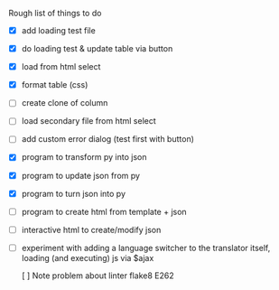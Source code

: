 Rough list of things to do

- [x] add loading test file
- [x] do loading test & update table via button
- [x] load from html select
- [x] format table (css)
- [ ] create clone of column
- [ ] load secondary file from html select
- [ ] add custom error dialog (test first with button)
- [x] program to transform py into json
- [x] program to update json from py
- [x] program to turn json into py
- [ ] program to create html from template + json
- [ ] interactive html to create/modify json
- [ ] experiment with adding a language switcher to the translator itself,
      loading (and executing) js via $ajax

  [ ] Note problem about linter flake8 E262
